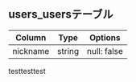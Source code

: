 ## users_usersテーブル

|Column|Type|Options|
|------|----|-------|
|nickname|string|null: false|

testtesttest